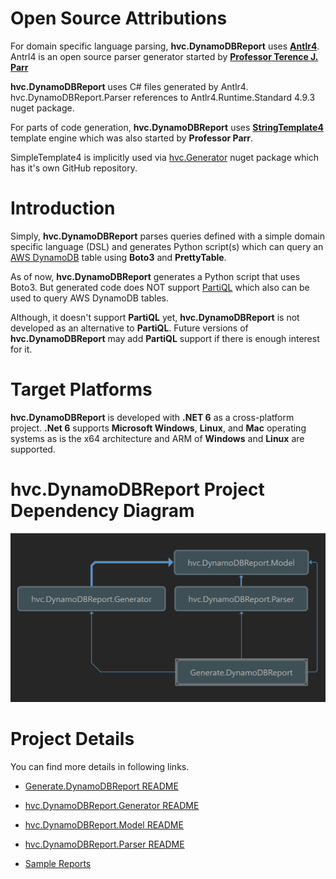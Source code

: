 # Open Source Attributions

For domain specific language parsing, **hvc.DynamoDBReport** uses **[Antlr4](https://www.antlr.org/)**. Antrl4 is an open source parser generator started by **[Professor Terence J. Parr](https://en.wikipedia.org/wiki/Terence_Parr)**

**hvc.DynamoDBReport** uses C# files generated by Antlr4. hvc.DynamoDBReport.Parser references to Antlr4.Runtime.Standard 4.9.3 nuget package.

For parts of code generation, **hvc.DynamoDBReport** uses **[StringTemplate4](https://www.stringtemplate.org/)** template engine which was also started by **Professor Parr**. 

SimpleTemplate4 is implicitly used via [hvc.Generator](https://github.com/keturk/hvc.Generator) nuget package which has it's own GitHub repository.


# Introduction
Simply, **hvc.DynamoDBReport** parses queries defined with a simple domain specific language (DSL) and generates Python script(s) which can query an [AWS DynamoDB](https://docs.aws.amazon.com/dynamodb/index.html) table using **Boto3** and **PrettyTable**.

As of now, **hvc.DynamoDBReport** generates a Python script that uses Boto3. But generated code does NOT support [PartiQL](https://docs.aws.amazon.com/amazondynamodb/latest/developerguide/ql-reference.html) which also can be used to query AWS DynamoDB tables. 

Although, it doesn't support **PartiQL** yet, **hvc.DynamoDBReport** is not developed as an alternative to **PartiQL**. Future versions of **hvc.DynamoDBReport** may add **PartiQL** support if there is enough interest for it.

# Target Platforms
**hvc.DynamoDBReport** is developed with **.NET 6** as a cross-platform project. **.Net 6** supports **Microsoft Windows**, **Linux**, and **Mac** operating systems as is the x64 architecture and ARM of **Windows** and **Linux** are supported.


# **hvc.DynamoDBReport** Project Dependency Diagram
![Project Dependency Diagram](/Project_Dependency_Diagram.png)


# Project Details
You can find more details in following links.

* [Generate.DynamoDBReport README](/Generate.DynamoDBReport/README.md)

* [hvc.DynamoDBReport.Generator README](/hvc.DynamoDBReport.Generator/README.md)

* [hvc.DynamoDBReport.Model README](/hvc.DynamoDBReport.Model/README.md)

* [hvc.DynamoDBReport.Parser README](/hvc.DynamoDBReport.Parser/README.md)

* [Sample Reports](/SampleReports/README.md)